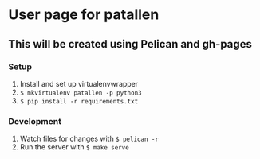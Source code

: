 # User page for patallen

## This will be created using Pelican and gh-pages

### Setup
1. Install and set up virtualenvwrapper
1. `$ mkvirtualenv patallen -p python3`
1. `$ pip install -r requirements.txt`

### Development
1. Watch files for changes with `$ pelican -r`
1. Run the server with `$ make serve`
